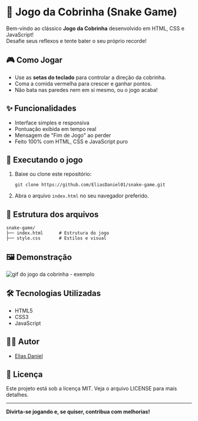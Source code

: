 # 🐍 Jogo da Cobrinha (Snake Game)

Bem-vindo ao clássico **Jogo da Cobrinha** desenvolvido em HTML, CSS e JavaScript!  
Desafie seus reflexos e tente bater o seu próprio recorde!

## 🎮 Como Jogar

- Use as **setas do teclado** para controlar a direção da cobrinha.
- Coma a comida vermelha para crescer e ganhar pontos.
- Não bata nas paredes nem em si mesmo, ou o jogo acaba!

## ✨ Funcionalidades

- Interface simples e responsiva
- Pontuação exibida em tempo real
- Mensagem de "Fim de Jogo" ao perder
- Feito 100% com HTML, CSS e JavaScript puro

## 🚀 Executando o jogo

1. Baixe ou clone este repositório:
   ```
   git clone https://github.com/EliasDaniel01/snake-game.git
   ```
2. Abra o arquivo `index.html` no seu navegador preferido.

## 📂 Estrutura dos arquivos

```
snake-game/
├── index.html      # Estrutura do jogo
├── style.css       # Estilos e visual
```

## 🖼️ Demonstração

![gif do jogo da cobrinha - exemplo](https://media.giphy.com/media/l1J9EdzfOSgfyueLm/giphy.gif)

## 🛠️ Tecnologias Utilizadas

- HTML5
- CSS3
- JavaScript

## 👨‍💻 Autor

- [Elias Daniel](https://github.com/EliasDaniel01)

## 📄 Licença

Este projeto está sob a licença MIT. Veja o arquivo LICENSE para mais detalhes.

---

**Divirta-se jogando e, se quiser, contribua com melhorias!**
